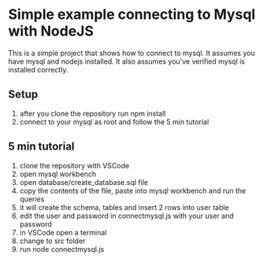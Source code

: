 # Simple example connecting to Mysql with NodeJS

This is a simple project that shows how to connect to mysql. It assumes you have mysql and nodejs installed. It also assumes you've verified mysql is installed correctly.

## Setup

1. after you clone the repository run npm install
2. connect to your mysql as root and follow the 5 min tutorial

## 5 min tutorial

1. clone the repository with VSCode
2. open mysql workbench
3. open database/create_database.sql file
4. copy the contents of the file, paste into mysql workbench and run the queries
5. it will create the schema, tables and insert 2 rows into user table
6. edit the user and password in connectmysql.js with your user and password
7. in VSCode open a terminal
8. change to src folder
9. run node connectmysql.js


